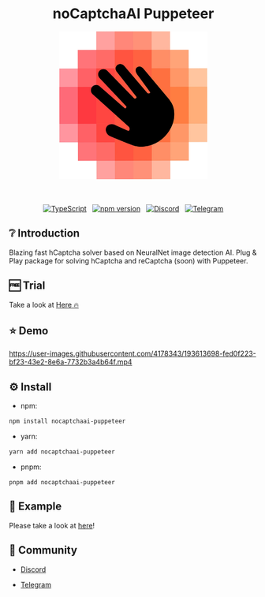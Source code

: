 <div align="center">

# noCaptchaAI Puppeteer

<img src="assets/logo.png" alt="Logo" width="300" />
<br /><br /><br />

[![TypeScript](https://img.shields.io/badge/%3C%2F%3E-TypeScript-%230074c1.svg)](https://www.typescriptlang.org/) &nbsp; [![npm version](https://badge.fury.io/js/nocaptchaai-puppeteer.svg)](https://www.npmjs.com/package/nocaptchaai-puppeteer) &nbsp; [![Discord](https://img.shields.io/badge/chat%20on-Discord-7289da.svg)](https://discord.gg/E7FfzhZqzA) &nbsp; [![Telegram](https://img.shields.io/badge/chat%20on-Telegram-blue.svg)](https://t.me/noCaptchaAi)

</div>

## ❔ Introduction

Blazing fast hCaptcha solver based on NeuralNet image detection AI. Plug & Play package for solving hCaptcha and reCaptcha (soon) with Puppeteer.

## 🆓 Trial

Take a look at <a href="https://nocaptchaai.com/register">Here 🔥</a>

## ⭐️ Demo

https://user-images.githubusercontent.com/4178343/193613698-fed0f223-bf23-43e2-8e6a-7732b3a4b64f.mp4

## ⚙️ Install

- npm:

```bash
npm install nocaptchaai-puppeteer
```

- yarn:

```bash
yarn add nocaptchaai-puppeteer
```

- pnpm:

```
pnpm add nocaptchaai-puppeteer
```

## 🧪 Example

Please take a look at [here](./example/index.ts)!

## 💬 Community

- [Discord](https://discord.com/invite/E7FfzhZqzA)

- [Telegram](https://t.me/noCaptchaAi)
